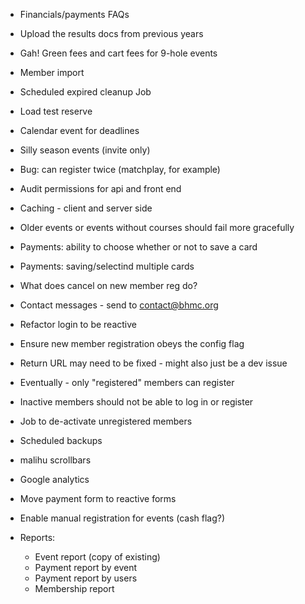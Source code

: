 * Financials/payments FAQs
* Upload the results docs from previous years
* Gah! Green fees and cart fees for 9-hole events
* Member import
* Scheduled expired cleanup Job
* Load test reserve


* Calendar event for deadlines
* Silly season events (invite only)
* Bug: can register twice (matchplay, for example)
* Audit permissions for api and front end
* Caching - client and server side
* Older events or events without courses should fail more gracefully
* Payments: ability to choose whether or not to save a card
* Payments: saving/selectind multiple cards
* What does cancel on new member reg do?
* Contact messages - send to contact@bhmc.org
* Refactor login to be reactive
* Ensure new member registration obeys the config flag
* Return URL may need to be fixed - might also just be a dev issue
* Eventually - only "registered" members can register
* Inactive members should not be able to log in or register
* Job to de-activate unregistered members
* Scheduled backups
* malihu scrollbars
* Google analytics
* Move payment form to reactive forms
* Enable manual registration for events (cash flag?)
* Reports:
    * Event report (copy of existing)
    * Payment report by event
    * Payment report by users
    * Membership report
